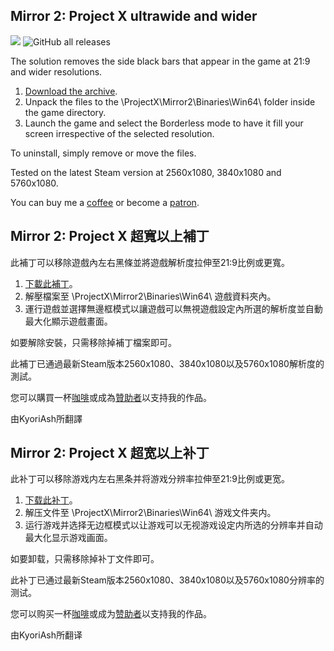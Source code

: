 ## Mirror 2: Project X ultrawide and wider
![](preview.jpg)
![GitHub all releases](https://img.shields.io/github/downloads/RoseTheFlower/Mirror2Ultrawide/total?style=flat-square)

The solution removes the side black bars that appear in the game at 21:9 and wider resolutions.

1. [Download the archive](/../../releases).
2. Unpack the files to the \ProjectX\Mirror2\Binaries\Win64\ folder inside the game directory.
3. Launch the game and select the Borderless mode to have it fill your screen irrespective of the selected resolution.

To uninstall, simply remove or move the files.

Tested on the latest Steam version at 2560x1080, 3840x1080 and 5760x1080.

You can buy me a [coffee](https://ko-fi.com/rozziroxx) or become a [patron](https://www.patreon.com/rozzi).

## Mirror 2: Project X 超寬以上補丁

此補丁可以移除遊戲內左右黑條並將遊戲解析度拉伸至21:9比例或更寬。

1. [下載此補丁](/../../releases)。
2. 解壓檔案至 \ProjectX\Mirror2\Binaries\Win64\ 遊戲資料夾內。
3. 運行遊戲並選擇無邊框模式以讓遊戲可以無視遊戲設定內所選的解析度並自動最大化顯示遊戲畫面。

如要解除安裝，只需移除掉補丁檔案即可。

此補丁已通過最新Steam版本2560x1080、3840x1080以及5760x1080解析度的測試。

您可以購買一杯[咖啡](https://ko-fi.com/rozziroxx)或成為[贊助者](https://www.patreon.com/rozzi)以支持我的作品。

由KyoriAsh所翻譯

## Mirror 2: Project X 超宽以上补丁

此补丁可以移除游戏内左右黑条并将游戏分辨率拉伸至21:9比例或更宽。

1. [下载此补丁](/../../releases)。
2. 解压文件至 \ProjectX\Mirror2\Binaries\Win64\ 游戏文件夹内。
3. 运行游戏并选择无边框模式以让游戏可以无视游戏设定内所选的分辨率并自动最大化显示游戏画面。

如要卸载，只需移除掉补丁文件即可。

此补丁已通过最新Steam版本2560x1080、3840x1080以及5760x1080分辨率的测试。

您可以购买一杯[咖啡](https://ko-fi.com/rozziroxx)或成为[赞助者](https://www.patreon.com/rozzi)以支持我的作品。

由KyoriAsh所翻译
